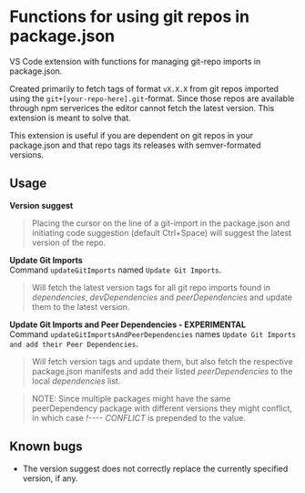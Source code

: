 # Functions for using git repos in package.json
VS Code extension with functions for managing git-repo imports in package.json.

Created primarily to fetch tags of format `vX.X.X` from git repos imported using the `git+[your-repo-here].git`-format. Since those repos are available through npm serverices the editor cannot fetch the latest version. This extension is meant to solve that.

This extension is useful if you are dependent on git repos in your package.json and that repo tags its releases with semver-formated versions.

## Usage
**Version suggest**  
> Placing the cursor on the line of a git-import in the package.json and initiating code suggestion (default Ctrl+Space) will suggest the latest version of the repo.

**Update Git Imports**  
Command `updateGitImports` named `Update Git Imports`.  
> Will fetch the latest version tags for all git repo imports found in *dependencies*, *devDependencies* and *peerDependencies* and update them to the latest version.

**Update Git Imports and Peer Dependencies - EXPERIMENTAL**  
Command `updateGitImportsAndPeerDependencies` names `Update Git Imports and add their Peer Dependencies`.  
>Will fetch version tags and update them, but also fetch the respective package.json manifests and add their listed *peerDependencies* to the local *dependencies* list.

>NOTE: Since multiple packages might have the same peerDependency package with different versions they might conflict, in which case *!---- CONFLICT* is prepended to the value.

## Known bugs
- The version suggest does not correctly replace the currently specified version, if any.

